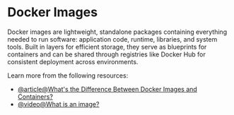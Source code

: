 # Docker Images

Docker images are lightweight, standalone packages containing everything needed to run software: application code, runtime, libraries, and system tools. Built in layers for efficient storage, they serve as blueprints for containers and can be shared through registries like Docker Hub for consistent deployment across environments.

Learn more from the following resources:

- [@article@What's the Difference Between Docker Images and Containers?](https://aws.amazon.com/compare/the-difference-between-docker-images-and-containers/)
- [@video@What is an image?](https://www.youtube.com/watch?v=NyvT9REqLe4)
